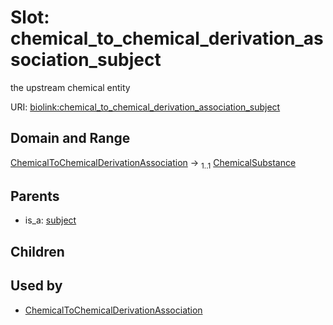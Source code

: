 
# Slot: chemical_to_chemical_derivation_association_subject


the upstream chemical entity

URI: [biolink:chemical_to_chemical_derivation_association_subject](https://w3id.org/biolink/vocab/chemical_to_chemical_derivation_association_subject)


## Domain and Range

[ChemicalToChemicalDerivationAssociation](ChemicalToChemicalDerivationAssociation.md) &#8594;  <sub>1..1</sub> [ChemicalSubstance](ChemicalSubstance.md)

## Parents

 *  is_a: [subject](subject.md)

## Children


## Used by

 * [ChemicalToChemicalDerivationAssociation](ChemicalToChemicalDerivationAssociation.md)
